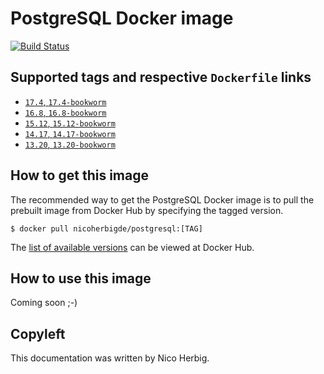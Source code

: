 # PostgreSQL Docker image

[![Build Status](https://github.com/nicoherbigio/docker-postgresql/actions/workflows/build-docker-images.yml/badge.svg)](https://github.com/nicoherbigio/docker-postgresql/actions/workflows/build-docker-images.yml)

## Supported tags and respective `Dockerfile` links

 * [`17.4`, `17.4-bookworm`](https://github.com/nicoherbigio/docker-postgresql/blob/main/17.4/debian/default/Dockerfile)
 * [`16.8`, `16.8-bookworm`](https://github.com/nicoherbigio/docker-postgresql/blob/main/16.8/debian/default/Dockerfile)
 * [`15.12`, `15.12-bookworm`](https://github.com/nicoherbigio/docker-postgresql/blob/main/15.12/debian/default/Dockerfile)
 * [`14.17`, `14.17-bookworm`](https://github.com/nicoherbigio/docker-postgresql/blob/main/14.17/debian/default/Dockerfile)
 * [`13.20`, `13.20-bookworm`](https://github.com/nicoherbigio/docker-postgresql/blob/main/13.20/debian/default/Dockerfile)

## How to get this image

The recommended way to get the PostgreSQL Docker image is to pull the prebuilt image from Docker Hub by specifying the tagged version.

```console
$ docker pull nicoherbigde/postgresql:[TAG]
```

The [list of available versions](https://hub.docker.com/r/nicoherbigde/postgresql/tags) can be viewed at Docker Hub.

## How to use this image

Coming soon ;-)

## Copyleft

This documentation was written by Nico Herbig.
